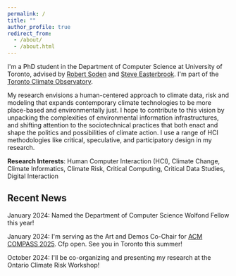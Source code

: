 ```yaml
---
permalink: /
title: ""
author_profile: true
redirect_from: 
  - /about/
  - /about.html
---
```


I'm a PhD student in the Department of Computer Science at University of Toronto, advised by [Robert Soden](http://robertsoden.io/) and [Steve Easterbrook](https://www.environment.utoronto.ca/people/directories/all-faculty/steve-easterbrook). I'm part of the [Toronto Climate Observatory](https://www.climateobservatory.ca/).

My research envisions a human-centered approach to climate data, risk and modeling that expands contemporary climate technologies to be more place-based and environmentally just. I hope to contribute to this vision by unpacking the complexities of environmental information infrastructures, and shifting attention to the sociotechnical practices that both enact and shape the politics and possibilities of climate action. I use a range of HCI methodologies like critical, speculative, and participatory design in my research. 

**Research Interests**: Human Computer Interaction (HCI), Climate Change, Climate Informatics, Climate Risk, Critical Computing, Critical Data Studies, Digital Interaction

## Recent News
January 2024: Named the Department of Computer Science Wolfond Fellow this year!

January 2024: I'm serving as the Art and Demos Co-Chair for [ACM COMPASS 2025](https://compass.acm.org/). Cfp open. See you in Toronto this summer!

October 2024: I'll be co-organizing and presenting my research at the Ontario Climate Risk Workshop!
